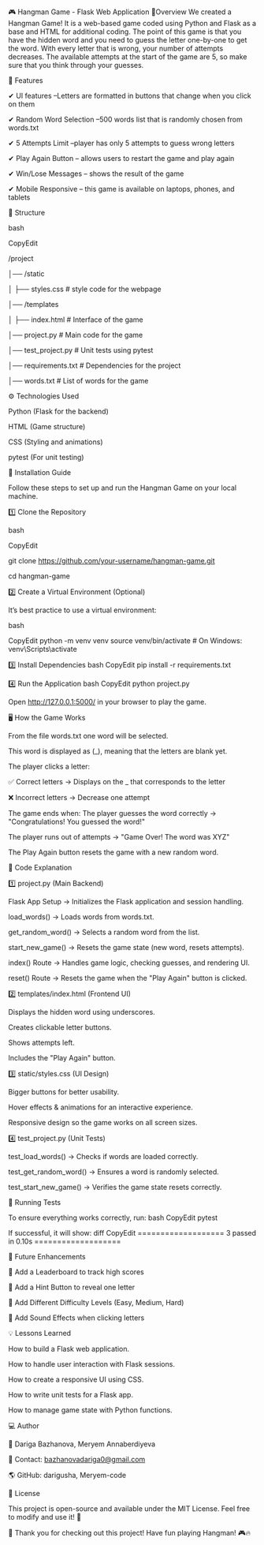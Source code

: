 🎮 Hangman Game - Flask Web Application
📌Overview
We created a Hangman Game! It is a web-based game coded using Python and Flask as a base and HTML for additional coding. The point of this game is that you have the hidden word and you need to guess the letter one-by-one to get the word. With every letter that is wrong, your number of attempts decreases. The available attempts at the start of the game are 5, so make sure that you think through your guesses. 


🔹 Features


✔ UI features  –Letters are formatted in buttons that change when you click on them


✔ Random Word Selection –500 words list that is randomly chosen from words.txt 


✔ 5 Attempts Limit –player has only 5 attempts to guess wrong letters 			


✔ Play Again Button – allows users to restart the game and play again	


✔ Win/Lose Messages – shows the result of the game 


✔ Mobile Responsive – this game is available on laptops, phones, and tablets 



📁 Structure 


bash


CopyEdit


/project


│── /static


│   ├── styles.css  # style code for the webpage 


│── /templates


│   ├── index.html  # Interface of the game 


│── project.py       # Main code for the game 


│── test_project.py  # Unit tests using pytest


│── requirements.txt # Dependencies for the project


│── words.txt        # List of words for the game


⚙️ Technologies Used


Python (Flask for the backend)


HTML (Game structure)


CSS (Styling and animations)


pytest (For unit testing)

🚀 Installation Guide


Follow these steps to set up and run the Hangman Game on your local machine.


1️⃣ Clone the Repository


bash


CopyEdit


git clone https://github.com/your-username/hangman-game.git


cd hangman-game



2️⃣ Create a Virtual Environment (Optional)


It’s best practice to use a virtual environment:


bash


CopyEdit
python -m venv venv
source venv/bin/activate  # On Windows: venv\Scripts\activate

3️⃣ Install Dependencies
bash
CopyEdit
pip install -r requirements.txt

4️⃣ Run the Application
bash
CopyEdit
python project.py

Open http://127.0.0.1:5000/ in your browser to play the game.

🖥️ How the Game Works


From the file words.txt one word will be selected.


This word is displayed as (_), meaning that the letters are blank yet.


The player clicks a letter:


✅ Correct letters → Displays on the _ that corresponds to the letter


❌ Incorrect letters → Decrease one attempt 


The game ends when:
The player guesses the word correctly → "Congratulations! You guessed the word!"


The player runs out of attempts → "Game Over! The word was XYZ"


The Play Again button resets the game with a new random word.



📜 Code Explanation


1️⃣ project.py (Main Backend)


Flask App Setup → Initializes the Flask application and session handling.


load_words() → Loads words from words.txt.


get_random_word() → Selects a random word from the list.


start_new_game() → Resets the game state (new word, resets attempts).


index() Route → Handles game logic, checking guesses, and rendering UI.


reset() Route → Resets the game when the "Play Again" button is clicked.


2️⃣ templates/index.html (Frontend UI)




Displays the hidden word using underscores.


Creates clickable letter buttons.


Shows attempts left.


Includes the "Play Again" button.



3️⃣ static/styles.css (UI Design)


Bigger buttons for better usability.


Hover effects & animations for an interactive experience.


Responsive design so the game works on all screen sizes.


4️⃣ test_project.py (Unit Tests)


test_load_words() → Checks if words are loaded correctly.


test_get_random_word() → Ensures a word is randomly selected.


test_start_new_game() → Verifies the game state resets correctly.




🧪 Running Tests

To ensure everything works correctly, run:
bash
CopyEdit
pytest

If successful, it will show:
diff
CopyEdit
=================== 3 passed in 0.10s ===================


📌 Future Enhancements



🔹 Add a Leaderboard to track high scores


🔹 Add a Hint Button to reveal one letter


🔹 Add Different Difficulty Levels (Easy, Medium, Hard)


🔹 Add Sound Effects when clicking letters



💡 Lessons Learned


How to build a Flask web application.


How to handle user interaction with Flask sessions.


How to create a responsive UI using CSS.


How to write unit tests for a Flask app.


How to manage game state with Python functions.




💻 Author


👤 Dariga Bazhanova, Meryem Annaberdiyeva


📧 Contact: bazhanovadariga0@gmail.com


🌎 GitHub: darigusha, Meryem-code




📝 License


This project is open-source and available under the MIT License. Feel free to modify and use it! 🚀



🎉 Thank you for checking out this project! Have fun playing Hangman! 🎮🔥



